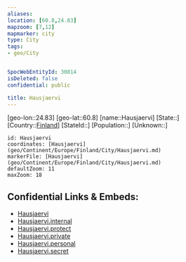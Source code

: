 ```yaml
---
aliases: 
location: [60.8,24.83]
mapzoom: [7,12] 
mapmarker: city 
type: City
tags:
- geo/City


SpocWebEntityId: 30814
isDeleted: false
confidential: public

title: Hausjaervi
---
```

[geo-lon::24.83]
[geo-lat::60.8]
[name::Hausjaervi]
[State::]
[Country::[Finland](geo/Continent/Europe/Finland.md)]
[StateId::]
[Population::]
[Unknown::]


```leaflet
id: Hausjaervi
coordinates: [Hausjaervi](geo/Continent/Europe/Finland/City/Hausjaervi.md)
markerFile: [Hausjaervi](geo/Continent/Europe/Finland/City/Hausjaervi.md)
defaultZoom: 11 
maxZoom: 18
```


## Confidential Links & Embeds: 
- [Hausjaervi](../../../../../../_public/geo/Continent/Europe/Finland/City/Hausjaervi.md) 
- [Hausjaervi.internal](../../../../../../_internal/geo/Continent/Europe/Finland/City/Hausjaervi.internal.md) 
- [Hausjaervi.protect](../../../../../../_protect/geo/Continent/Europe/Finland/City/Hausjaervi.protect.md) 
- [Hausjaervi.private](../../../../../../_private/geo/Continent/Europe/Finland/City/Hausjaervi.private.md) 
- [Hausjaervi.personal](../../../../../../_personal/geo/Continent/Europe/Finland/City/Hausjaervi.personal.md) 
- [Hausjaervi.secret](../../../../../../_secret/geo/Continent/Europe/Finland/City/Hausjaervi.secret.md) 
